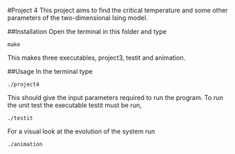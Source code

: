 #Project 4
This project aims to find the critical temperature and some other parameters of the two-dimensional Ising model.


##Installation
Open the terminal in this folder and type

```
make
```

This makes three executables, project3, testit and animation. 

##Usage
In the terminal type

```
./project4
```

This should give the input parameters required to run the program. To run the unit test the executable testit must be run,

```
./testit
```

For a visual look at the evolution of the system run
```
./animation
```

